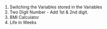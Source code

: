 1.  Switching the Variables stored in the Variables
2.  Two Digit Number - Add 1st & 2nd digit.
3.  BMI Calculator
4.  Life in Weeks

